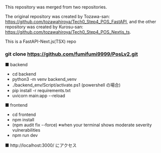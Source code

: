 This repository was merged from two repositories.

The original repository was created by Tozawa-san: https://github.com/tozawahiroya/Tech0_Step4_POS_FastAPI,
and the other repository was created by Kurosu-san: https://github.com/tozawahiroya/Tech0_Step4_POS_Nextjs_ts.

This is a FastAPI-Next.js(TSX) repo

### git clone https://github.com/fumifumi9999/PosLv2.git

■ backend

- cd backend
- python3 -m venv backend_venv
- ./backend_env/Script/activate.ps1 (powershell の場合)
- pip install -r requirements.txt
- uvicorn main:app --reload

■ frontend

- cd frontend
- npm install
- (npm audit fix --force) ※when your terminal shows moderate severity vulnerabilities
- npm run dev

■ http://localhost:3000/ にアクセス
